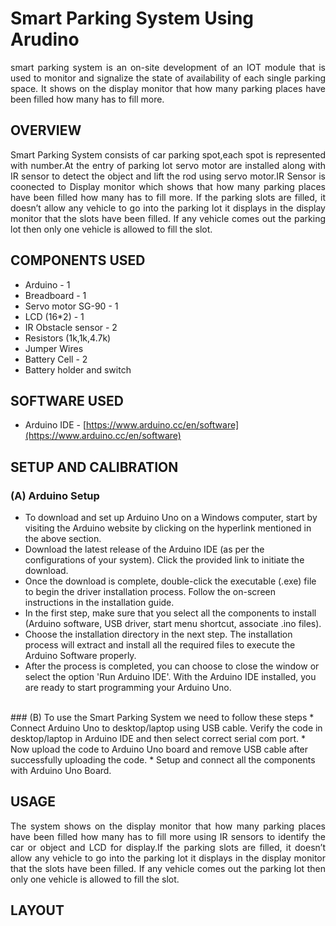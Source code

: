 # Smart Parking System Using Arudino

<p align="justify">smart parking system is an on-site development of an IOT module that is used to monitor and signalize the state of availability of each single parking space. It shows on the display monitor that how many parking places have been filled how many has to fill more.</p>

## OVERVIEW
<p align="justify">
Smart Parking System consists of car parking spot,each spot is represented with number.At the entry of parking lot servo motor are installed along with IR sensor to detect the object and lift the rod using servo motor.IR Sensor is coonected to Display monitor which shows that how many parking places have been filled how many has to fill more. If the parking slots are filled, it doesn’t allow any vehicle to go into the parking lot it displays in the display monitor that the slots have been filled. If any vehicle comes out the parking lot then only one vehicle is allowed to fill the slot.</p>

## COMPONENTS USED
- Arduino - 1
- Breadboard - 1
- Servo motor SG-90 - 1
- LCD (16*2) - 1
- IR Obstacle sensor - 2
- Resistors (1k,1k,4.7k)
- Jumper Wires
- Battery Cell - 2
- Battery holder and switch

## SOFTWARE USED
- Arduino IDE - [https://www.arduino.cc/en/software](https://www.arduino.cc/en/software)

## SETUP AND CALIBRATION
### (A) Arduino Setup
* To download and set up Arduino Uno on a Windows computer, start by visiting the Arduino website by clicking on the hyperlink mentioned in the above section.
* Download the latest release of the Arduino IDE (as per the configurations of your system). Click the provided link to initiate the download.
* Once the download is complete, double-click the executable (.exe) file to begin the driver installation process. Follow the on-screen instructions in the installation guide.
* In the first step, make sure that you select all the components to install (Arduino software, USB driver, start menu shortcut, associate .ino files).
* Choose the installation directory in the next step. The installation process will extract and install all the required files to execute the Arduino Software properly.
* After the process is completed, you can choose to close the window or select the option 'Run Arduino IDE'. With the Arduino IDE installed, you are ready to start programming your Arduino Uno.
<br>
### (B) To use the Smart Parking System we need to follow these steps
* Connect Arduino Uno to desktop/laptop using USB cable. Verify the code in desktop/laptop in Arduino IDE and then select correct serial com port.
* Now upload the code to Arduino Uno board and remove USB cable after successfully uploading the code.
* Setup and connect all the components with Arduino Uno Board.
<br>

## USAGE
<p align="justify">The system shows on the display monitor that how many parking places have been filled how many has to fill more  using IR sensors to identify the car or object and LCD for display.If the parking slots are filled, it doesn’t allow any vehicle to go into the parking lot it displays in the display monitor that the slots have been filled. If any vehicle comes out the parking lot then only one vehicle is allowed to fill the slot.</p>

## LAYOUT 

